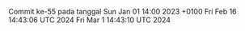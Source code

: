 Commit ke-55 pada tanggal Sun Jan 01 14:00 2023 +0100
Fri Feb 16 14:43:06 UTC 2024
Fri Mar  1 14:43:10 UTC 2024
